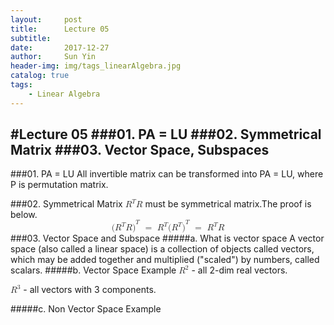 ```yaml
---
layout:     post
title:      Lecture 05
subtitle:   
date:       2017-12-27
author:     Sun Yin
header-img: img/tags_linearAlgebra.jpg
catalog: true
tags:
    - Linear Algebra
---
```

#Lecture 05
###01. PA = LU
###02. Symmetrical Matrix
###03. Vector Space, Subspaces
---
###01. PA = LU
All invertible matrix can be transformed into PA = LU, where P is permutation matrix.

###02. Symmetrical Matrix
<math><mrow>
    <msup>
      <mi>R</mi>
      <mi>T</mi>
    </msup>
    <mi>R</mi>
  </mrow></math> must be symmetrical matrix.The proof is below.
<math display = 'block'>
  <mrow><msup>
      <mrow>
        <mo stretchy='false'>(</mo>
        <msup>
          <mi>R</mi>
          <mi>T</mi>
        </msup>
        <mi>R</mi>
        <mo stretchy='false'>)</mo>
      </mrow>
      <mi>T</mi>
    </msup>
    <mtext fontfamily='Times New Roman'>&nbsp;</mtext>
    <mo>=</mo>
    <mtext fontfamily='Times New Roman'>&nbsp;</mtext>
    <msup>
      <mi>R</mi>
      <mi>T</mi>
    </msup>
    <msup>
      <mrow>
        <mo stretchy='false'>(</mo>
        <msup>
          <mi>R</mi>
          <mi>T</mi>
        </msup>
        <mo stretchy='false'>)</mo>
      </mrow>
      <mi>T</mi>
    </msup>
    <mtext fontfamily='Times New Roman'>&nbsp;</mtext>
    <mo>=</mo>
    <mtext fontfamily='Times New Roman'>&nbsp;</mtext>
    <msup>
      <mi>R</mi>
      <mi>T</mi>
    </msup>
    <mi>R</mi>
  </mrow>
</math> 
###03. Vector Space and Subspace
#####a. What is vector space
A vector space (also called a linear space) is a collection of objects called vectors, which may be added together and multiplied ("scaled") by numbers, called scalars. 
#####b. Vector Space Example
<math><mrow>
    <msup>
      <mi>R</mi>
      <mn>2</mn>
    </msup>
  </mrow></math> - all 2-dim real vectors.
  
  <math><mrow>
    <msup>
      <mi>R</mi>
      <mn>3</mn>
    </msup>
  </mrow></math> - all vectors with 3 components.
  
#####c. Non Vector Space Example

  
  
  
  

